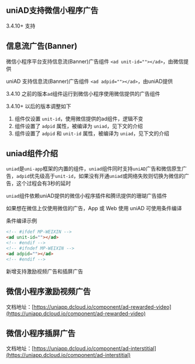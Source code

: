 ## uniAD支持微信小程序广告

3.4.10+ 支持


## 信息流广告(Banner)

微信小程序平台支持信息流(Banner)广告组件 `<ad unit-id=""></ad>`，由微信提供

uniAD 支持信息流(Banner)广告组件 `<ad adpid=""></ad>`，由uniAD提供

3.4.10 之前的版本`ad`组件运行到微信小程序使用微信提供的广告组件

3.4.10+ 以后的版本调整如下

1. 组件仅设置 `unit-id`，使用微信提供的ad组件，逻辑不变
2. 组件设置了 `adpid` 属性，被编译为 `uniad`，见下文的介绍
3. 组件设置了 `adpid` 和 `unit-id` 属性，被编译为 `uniad`，见下文的介绍

## uniad组件介绍

`uniad`是`uni-app`框架的内置的组件，`uniad`组件同时支持`uniAD`广告和微信原生广告，`adpid`优先级高于`unit-id`，如果没有开通`uniad`或网络失败则切换为微信的广告，这个过程会有3秒的延时

`uniad`组件依赖uniAD提供的微信小程序插件和腾讯提供的珊瑚广告插件

如果想在微信上仅使用微信的广告，App 或 Web 使用 uniAD 可使用条件编译

条件编译示例

```html
<!-- #ifdef MP-WEIXIN -->
<ad unit-id=""></ad>
<!-- #endif -->
<!-- #ifndef MP-WEIXIN -->
<ad adpid=""></ad>
<!-- #endif -->
```



新增支持激励视频广告和插屏广告

## 微信小程序激励视频广告

文档地址：[https://uniapp.dcloud.io/component/ad-rewarded-video](https://uniapp.dcloud.io/component/ad-rewarded-video)

## 微信小程序插屏广告

文档地址：[https://uniapp.dcloud.io/component/ad-interstitial](https://uniapp.dcloud.io/component/ad-interstitial)
